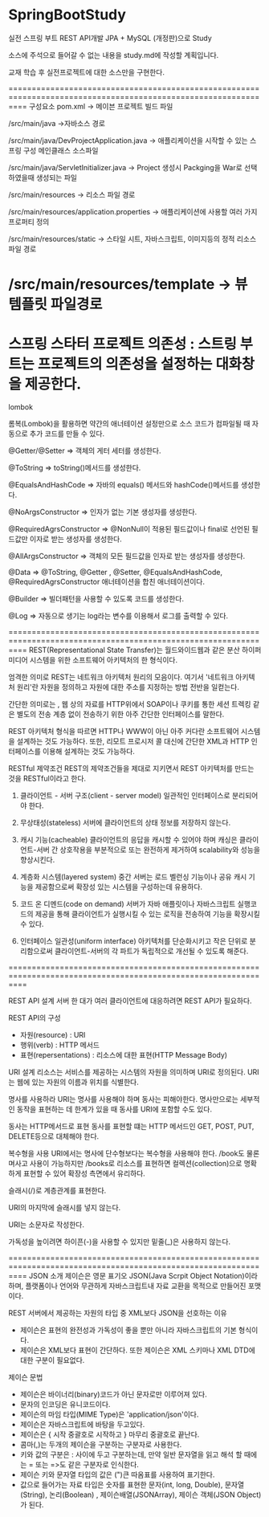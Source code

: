 # SpringBootStudy
실전 스프링 부트 REST API개발 JPA + MySQL (개정판)으로 Study

소스에 주석으로 들어갈 수 없는 내용을 study.md에 작성할 계획입니다.

교재 학습 후 실전프로젝트에 대한 소스만을 구현한다.

================================================================================================================
구성요소 pom.xml -> 메이븐 프로젝트 빌드 파일

/src/main/java ->자바소스 경로

/src/main/java/DevProjectApplication.java -> 애플리케이션을 시작할 수 있는 스프링 구성 메인클래스 소스파일

/src/main/java/ServletInitializer.java -> Project 생성시 Packging을 War로 선택하였을때 생성되는 파일

/src/main/resources -> 리소스 파일 경로

/src/main/resources/application.properties -> 애플리케이션에 사용할 여러 가지 프로퍼티 정의

/src/main/resources/static -> 스타일 시트, 자바스크립트, 이미지등의 정적 리소스 파일 경로

/src/main/resources/template -> 뷰 템플릿 파일경로
================================================================================================================
스프링 스타터 프로젝트 의존성 : 스트링 부트는 프로젝트의 의존성을 설정하는 대화창을 제공한다.
================================================================================================================
lombok

롬복(Lombok)을 활용하면 약갼의 애너테이션 설정만으로 소스 코드가 컴파일될 때 자동으로 추가 코드를 만들 수 있다.

@Getter/@Setter => 객체의 게터 세터를 생성한다.

@ToString => toString()메서드를 생성한다.

@EqualsAndHashCode => 자바의 equals() 메서드와 hashCode()메서드를 생성한다. 

@NoArgsConstructor => 인자가 없는 기본 생성자를 생성한다.

@RequiredAgrsConstructor => @NonNull이 적용된 필드값이나 final로 선언된 필드값만 이자로 받는 생성자를 생성한다.

@AllArgsConstructor => 객체의 모든 필드값을 인자로 받는 생성자를 생성한다.

@Data => @ToString, @Getter , @Setter, @EqualsAndHashCode, @RequiredAgrsConstructor 애너테이션을 합친 애너테이션이다.

@Builder => 빌더패턴을 사용할 수 있도록 코드를 생성한다.

@Log => 자동으로 생기는 log라는 변수를 이용해서 로그를 출력할 수 있다.

================================================================================================================
REST(Representational State Transfer)는 월드와이드웹과 같은 분산 하이퍼미디어 시스템을 위한 소프트웨어 아키텍처의 한 형식이다.

엄격한 의미로 REST는 네트워크 아키텍처 원리의 모음이다. 여기서 '네트워크 아키텍처 원리'란 자원을 정의하고 자원에 대한 주소를 지정하는 방법 전반을 일컫는다.

간단한 의미로는 , 웹 상의 자료를 HTTP위에서 SOAP이나 쿠키를 통한 세션 트렉킹 같은 별도의 전송 계층 없이 전송하기 위한 아주 간단한 인터페이스를 말한다.

REST 아키텍처 형식을 따르면 HTTP나 WWW이 아닌 아주 커다란 소프트웨어 시스템을 설계하는 것도 가능하다.
또한, 리모트 프로시저 콜 대신에 간단한 XML과 HTTP 인터페이스를 이용해 설계하는 것도 가능하다.

RESTful 제약조건
REST의 제약조건들을 제대로 지키면서 REST 아키텍처를 만드는 것을 RESTful이라고 한다.

1. 클라이언트 - 서버 구조(client - server model)
일관적인 인터페이스로 분리되어야 한다.

2. 무상태성(stateless)
서버에 클라이언트의 상태 정보를 저장하지 않는다.

3. 캐시 기능(cacheable)
클라이언트의 응답을 캐시할 수 있어야 하며 캐싱은 클라이언트-서버 간 상호작용을 부분적으로 또는 완전하게 제거하여 scalability와 성능을 향상시킨다.

4. 계층화 시스템(layered system)
중간 서버는 로드 벨런싱 기능이나 공유 캐시 기능을 제공함으로써 확장성 있는 시스템을 구성하는데 유용하다.

5. 코드 온 디멘드(code on demand)
서버가 자바 애플릿이나 자바스크립트 실행코드의 제공을 통해 클라이언트가 실행시킬 수 있는 로직을 전송하여 기능을 확장시킬 수 있다.

6. 인터페이스 일관성(uniform interface)
아키텍처를 단순화시키고 작은 단위로 분리함으로써 클라이언트-서버의 각 파트가 독립적으로 개선될 수 있도록 해준다.

================================================================================================================
 
 REST API 설계
 서버 한 대가 여러 클라이언트에 대응하려면 REST API가 필요하다.
 
 REST API의 구성
 - 자원(resource) : URI
 - 행위(verb) : HTTP 메서드
 - 표현(repersentations) : 리소스에 대한 표현(HTTP Message Body)
 
 URI 설계
 리소스는 서비스를 제공하는 시스템의 자원을 의미하며 URI로 정의된다. URI는 웹에 있는 자원의 이름과 위치를 식별한다.
 
 명사를 사용하라
 URI는 명사를 사용해야 하며 동사는 피해야한다.
 명사만으로는 세부적인 동작을 표현하는 데 한계가 있을 때 동사를 URI에 포함할 수도 있다.
 
 동사는 HTTP메서드로 표현
 동사를 표현할 떄는 HTTP 메서드인 GET, POST, PUT, DELETE등으로 대체해야 한다.
 
 복수형을 사용
 URI에서는 명사에 단수형보다는 복수형을 사용해야 한다.
 /book도 물론 며사고 사용이 가능하지만 /books로 리소스를 표현하면 컬렉션(collection)으로 명확하게 표현할 수 있어 확장성 측면에서 유리하다.
 
 슬래시(/)로 계층관계를 표현한다.
 
 URI의 마지막에 슬래시를 넣지 않는다.
 
 URI는 소문자로 작성한다.
 
 가독성을 높이려면 하이픈(-)을 사용할 수 있지만 밑줄(_)은 사용하지 않는다.
 
 
 
 ================================================================================================================
JSON 소개
제이슨은 영문 표기오 JSON(Java Scrpit Object Notation)이라 하며, 플랫폼이나 언어와 무관하게 자바스크립트내 자료 교환을 목적으로 만들어진 포맷이다.

REST 서버에서 제공하는 자원의 타입 중 XML보다 JSON을 선호하는 이유
- 제이슨은 표현의 완전성과 가독성이 좋을 뿐만 아니라 자바스크립트의 기본 형식이다.
- 제이슨은 XML보다 표현이 간단하다. 또한 제이슨은 XML 스키마나 XML DTD에 대한 구분이 필요없다.

제이슨 문법
- 제이슨은 바이너리(binary)코드가 아닌 문자로만 이루어져 있다.
- 문자의 인코딩은 유니코드이다.
- 제이슨의 마임 타입(MIME Type)은 'application/json'이다.
- 제이슨은 자바스크립트에 바탕을 두고있다.
- 제이슨은 { 시작 중괄호로 시작하고 } 마무리 중괄호로 끝난다.
- 콤마(,)는 두개의 제이슨을 구분하는 구분자로 사용한다.
- 키와 값의 구분은 : 사이에 두고 구분하는데, 만약 일반 문자열을 읽고 해석 할 때에는 = 또는 =>도 같은 구분자로 인식한다.
- 제이슨 키와 문자열 타입의 값은 (")큰 따옴표를 사용하여 표기한다.
- 값으로 들어가는 자료 타입은 숫자를 표현한 문자(int, long, Double), 문자열(String), 논리(Boolean) , 제이슨배열(JSONArray), 제이슨 객체(JSON Object)가 된다.


 
 
 
 
 
 
 
 
 
 
 
 
 
 
 
 
 
 
 
   










